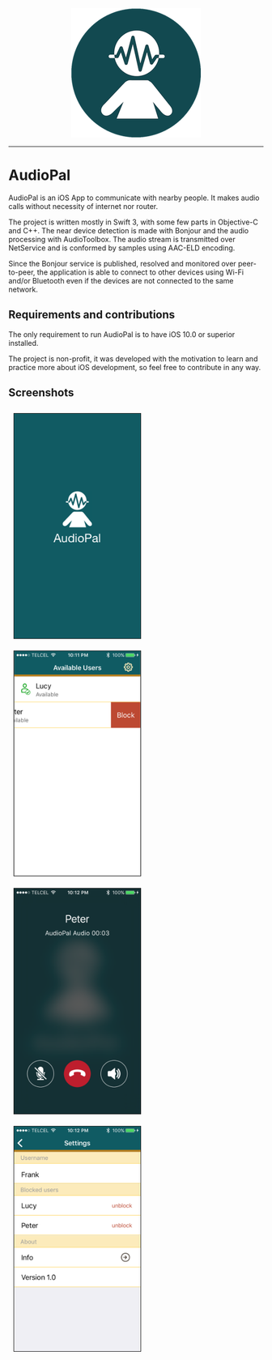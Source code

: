 <p align="center">
<img src="img/icon.png" />
</p>


***

# AudioPal

AudioPal is an iOS App to communicate with nearby people. It makes audio calls without necessity of internet nor router.  

The project is written mostly in Swift 3, with some few parts in Objective-C and C++. The near device detection is made with Bonjour and the audio processing with AudioToolbox. The audio stream is transmitted over NetService and is conformed by samples using AAC-ELD encoding.  

Since the Bonjour service is published, resolved and monitored over peer-to-peer, the application is able to connect to other devices using Wi-Fi and/or Bluetooth even if the devices are not connected to the same network.

## Requirements and contributions

The only requirement to run AudioPal is to have iOS 10.0 or superior installed.  

The project is non-profit, it was developed with the motivation to learn and practice more about iOS development, so feel free to contribute in any way.

## Screenshots

<img src="img/scr1.png" alt='Screen 1' width="250" hspace="10" vspace="10" border=1><img src="img/scr2.png" alt='Screen 2' width="250" hspace="10" vspace="10" border=1 ><img src="img/scr3.png" alt='Screen 3' width="250" hspace="10" vspace="10" border=1><img src="img/scr4.png" alt='Screen 4' width="250" hspace="10" vspace="10" border=1>
